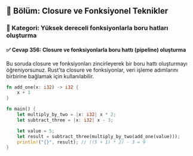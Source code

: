 ## 📘 Bölüm: Closure ve Fonksiyonel Teknikler  
### 🔹 Kategori: Yüksek dereceli fonksiyonlarla boru hatları oluşturma  
#### ✅ Cevap 356: Closure ve fonksiyonlarla boru hattı (pipeline) oluşturma

Bu soruda closure ve fonksiyonları zincirleyerek bir boru hattı oluşturmayı öğreniyorsunuz. Rust'ta closure ve fonksiyonlar, veri işleme adımlarını birbirine bağlamak için kullanılabilir.

```rust
fn add_one(x: i32) -> i32 {
    x + 1
}

fn main() {
    let multiply_by_two = |x: i32| x * 2;
    let subtract_three = |x: i32| x - 3;

    let value = 5;
    let result = subtract_three(multiply_by_two(add_one(value)));
    println!("{}", result); // ((5 + 1) * 2) - 3 = 9
}
```
